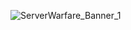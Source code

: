 ![ServerWarfare_Banner_1](https://user-images.githubusercontent.com/48297101/180900170-1a257350-0cad-4bbe-a500-91dc0cfb4268.png)
